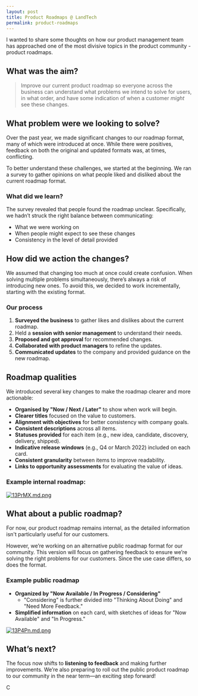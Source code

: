 ```yaml
---
layout: post
title: Product Roadmaps @ LandTech
permalink: product-roadmaps
---
```


I wanted to share some thoughts on how our product management team has approached one of the most divisive topics in the product community - product roadmaps.


## What was the aim?

> Improve our current product roadmap so everyone across the business can understand what problems we intend to solve for users, in what order, and have some indication of when a customer *might* see these changes.


## What problem were we looking to solve?

Over the past year, we made significant changes to our roadmap format, many of which were introduced at once. While there were positives, feedback on both the original and updated formats was, at times, conflicting.

To better understand these challenges, we started at the beginning. We ran a survey to gather opinions on what people liked and disliked about the current roadmap format.

### What did we learn?

The survey revealed that people found the roadmap unclear. Specifically, we hadn’t struck the right balance between communicating:

- What we were working on  
- When people might expect to see these changes  
- Consistency in the level of detail provided


## How did we action the changes?

We assumed that changing too much at once could create confusion. When solving multiple problems simultaneously, there’s always a risk of introducing new ones. To avoid this, we decided to work incrementally, starting with the existing format.

### Our process

1. **Surveyed the business** to gather likes and dislikes about the current roadmap.  
2. Held a **session with senior management** to understand their needs.  
3. **Proposed and got approval** for recommended changes.  
4. **Collaborated with product managers** to refine the updates.  
5. **Communicated updates** to the company and provided guidance on the new roadmap.  


## Roadmap qualities

We introduced several key changes to make the roadmap clearer and more actionable:

- **Organised by "Now / Next / Later"** to show when work will begin.  
- **Clearer titles** focused on the value to customers.  
- **Alignment with objectives** for better consistency with company goals.  
- **Consistent descriptions** across all items.  
- **Statuses provided** for each item (e.g., new idea, candidate, discovery, delivery, shipped).  
- **Indicative release windows** (e.g., Q4 or March 2022) included on each card.  
- **Consistent granularity** between items to improve readability.  
- **Links to opportunity assessments** for evaluating the value of ideas.  

### Example internal roadmap:

[![13PrMX.md.png](https://iili.io/13PrMX.md.png)](https://freeimage.host/i/13PrMX)


## What about a public roadmap?

For now, our product roadmap remains internal, as the detailed information isn't particularly useful for our customers.  

However, we’re working on an alternative public roadmap format for our community. This version will focus on gathering feedback to ensure we’re solving the right problems for our customers. Since the use case differs, so does the format.

### Example public roadmap

- **Organized by "Now Available / In Progress / Considering"**  
  - "Considering" is further divided into "Thinking About Doing" and "Need More Feedback."  
- **Simplified information** on each card, with sketches of ideas for "Now Available" and "In Progress."  

[![13P4Pn.md.png](https://iili.io/13P4Pn.md.png)](https://freeimage.host/i/13P4Pn)


## What’s next?

The focus now shifts to **listening to feedback** and making further improvements. We’re also preparing to roll out the public product roadmap to our community in the near term—an exciting step forward!

C
